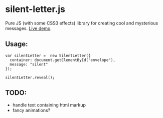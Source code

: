 silent-letter.js
================

Pure JS (with some CSS3 effects) library for creating cool and mysterious messages. [Live demo](http://pasierb.github.io/silent-letter.js/).

Usage:
------
```
var silentLetter =  new SilentLetter({
  container: document.getElementById("envelope"),                                    
  message: "silent"                                                                  
});

silentLetter.reveal();
```

TODO:
-----

* handle text containing html markup
* fancy animations?
